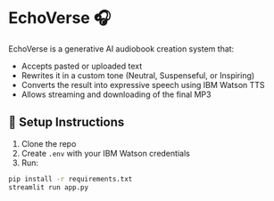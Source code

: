 # EchoVerse 🎧

EchoVerse is a generative AI audiobook creation system that:

- Accepts pasted or uploaded text
- Rewrites it in a custom tone (Neutral, Suspenseful, or Inspiring)
- Converts the result into expressive speech using IBM Watson TTS
- Allows streaming and downloading of the final MP3

## 🚀 Setup Instructions

1. Clone the repo
2. Create `.env` with your IBM Watson credentials
3. Run:

```bash
pip install -r requirements.txt
streamlit run app.py
